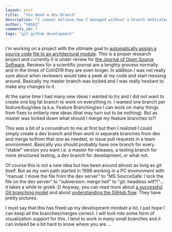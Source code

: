 ```yaml
---
layout: post
title:  "You Need a dev Branch"
description: "I cannot believe how I managed without a branch dedicated for development."
author: "h0bb3"
comments_id: 7
tags: "git github development"
---
```

I'm working on a project with the ultimate goal to [automatically assign a source code file to an architectural module](https://github.com/tobias-dv-lnu/s4rdm3x). This is a proper research project and currently it is under review for [the Journal of Open Source Software](https://joss.theoj.org/). Reviews for a scientific journal are a lenghty process normally and in the times of CoViD19 they are even longer. In addition I was not really sure about when reviewers would take a peek at my code and start messing around. Basically my master branch was locked and I was really hesitant to make any changes to it.

At the same time I had many new ideas I wanted to try and I did not want to create one big fat branch to work on everything in. I wanted one branch per feature/bug/idea (a.k.a. Feature Branching)so I can work on many things from fixes to entierly new ideas (that may turn out to be nothing). But as master was locked down what should I merge my feature branches to?!

This was a bit of a conundrum to me at first but then I realized I could simply create a dev branch and then work in separate branches from dev and merge to/from that one as needed, or issue pull requests in a team environment. Basically you should probably have one branch for every "stable" version you want i.e. a master for releases, a testing branch for more structured testing, a dev branch for development, or what not.

Of course this is not a new idea but has been around almost as long as git itself. But as my own path started in 1998 working in a PC environment with "manual: I move the file from the dev server" to "MS SourceSafe: I lock the file on the dev server" to "subversion: merge hell" to "git: headless wtf?!"... it takes a while to grokk :D Anyway, you can read more about [a successful Git branching model](https://nvie.com/posts/a-successful-git-branching-model/) and about [understanding the GitHub flow](https://guides.github.com/introduction/flow/). They have pretty pictures.

I must say that this has freed up my development mindset a lot, I just hope I can keep all the branches/merges correct. I will look into some form of visualization support for this. I tend to work in many small branches and it can indeed be a bit hard to know where you are....
